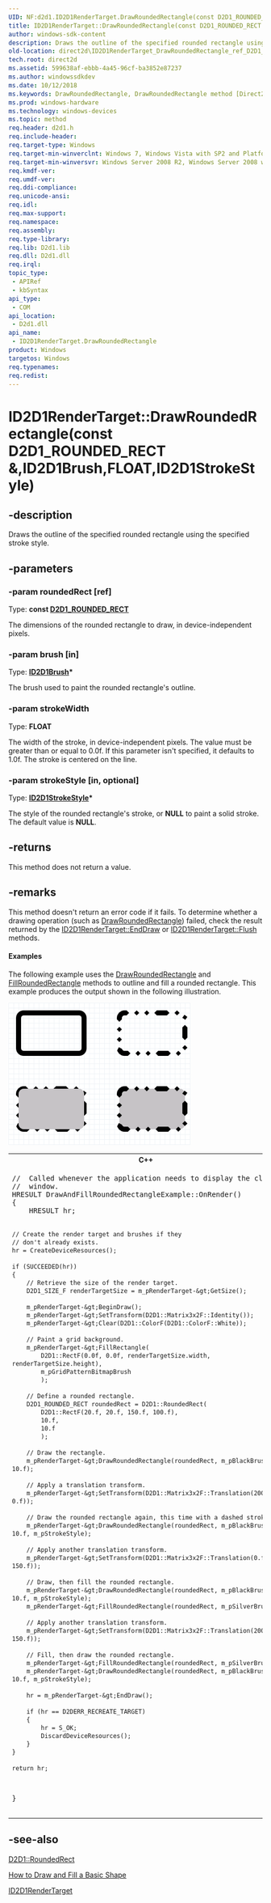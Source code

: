 ```yaml
---
UID: NF:d2d1.ID2D1RenderTarget.DrawRoundedRectangle(const D2D1_ROUNDED_RECT &,ID2D1Brush,FLOAT,ID2D1StrokeStyle)
title: ID2D1RenderTarget::DrawRoundedRectangle(const D2D1_ROUNDED_RECT &,ID2D1Brush,FLOAT,ID2D1StrokeStyle)
author: windows-sdk-content
description: Draws the outline of the specified rounded rectangle using the specified stroke style.
old-location: direct2d\ID2D1RenderTarget_DrawRoundedRectangle_ref_D2D1_ROUNDED_RECT_ptr_ID2D1Brush_FLOAT_ptr_ID2D1StrokeStyle.htm
tech.root: direct2d
ms.assetid: 599638af-ebbb-4a45-96cf-ba3852e87237
ms.author: windowssdkdev
ms.date: 10/12/2018
ms.keywords: DrawRoundedRectangle, DrawRoundedRectangle method [Direct2D], DrawRoundedRectangle method [Direct2D],ID2D1RenderTarget interface, ID2D1RenderTarget interface [Direct2D],DrawRoundedRectangle method, ID2D1RenderTarget.DrawRoundedRectangle, ID2D1RenderTarget.DrawRoundedRectangle(const D2D1_ROUNDED_RECT &,ID2D1Brush,FLOAT,ID2D1StrokeStyle), ID2D1RenderTarget::DrawRoundedRectangle, ID2D1RenderTarget::DrawRoundedRectangle(const D2D1_ROUNDED_RECT &,ID2D1Brush,FLOAT,ID2D1StrokeStyle), d2d1/ID2D1RenderTarget::DrawRoundedRectangle, direct2d.ID2D1RenderTarget_DrawRoundedRectangle_ref_D2D1_ROUNDED_RECT_ptr_ID2D1Brush_FLOAT_ptr_ID2D1StrokeStyle
ms.prod: windows-hardware
ms.technology: windows-devices
ms.topic: method
req.header: d2d1.h
req.include-header: 
req.target-type: Windows
req.target-min-winverclnt: Windows 7, Windows Vista with SP2 and Platform Update for Windows Vista [desktop apps \| UWP apps]
req.target-min-winversvr: Windows Server 2008 R2, Windows Server 2008 with SP2 and Platform Update for Windows Server 2008 [desktop apps \| UWP apps]
req.kmdf-ver: 
req.umdf-ver: 
req.ddi-compliance: 
req.unicode-ansi: 
req.idl: 
req.max-support: 
req.namespace: 
req.assembly: 
req.type-library: 
req.lib: D2d1.lib
req.dll: D2d1.dll
req.irql: 
topic_type:
 - APIRef
 - kbSyntax
api_type:
 - COM
api_location:
 - D2d1.dll
api_name:
 - ID2D1RenderTarget.DrawRoundedRectangle
product: Windows
targetos: Windows
req.typenames: 
req.redist: 
---
```


# ID2D1RenderTarget::DrawRoundedRectangle(const D2D1_ROUNDED_RECT &,ID2D1Brush,FLOAT,ID2D1StrokeStyle)


## -description


Draws the outline of the specified rounded rectangle using the specified stroke style.


## -parameters




### -param roundedRect [ref]

Type: <b>const <a href="https://msdn.microsoft.com/7069ca65-170e-42fc-8c1a-849a2f25c36f">D2D1_ROUNDED_RECT</a></b>

The dimensions of the rounded rectangle to draw, in device-independent pixels.


### -param brush [in]

Type: <b><a href="https://msdn.microsoft.com/5b8f6ff8-ba52-4d30-9bea-3de89793c868">ID2D1Brush</a>*</b>

The brush used to paint the rounded rectangle's outline.


### -param strokeWidth

Type: <b>FLOAT</b>

The width of the stroke, in device-independent pixels. The value must be greater than or equal to 0.0f. If this parameter isn't specified, it defaults to 1.0f. The stroke is centered on the line.


### -param strokeStyle [in, optional]

Type: <b><a href="https://msdn.microsoft.com/2cdf66dc-f34f-4132-8c06-7464648d3cef">ID2D1StrokeStyle</a>*</b>

The style of the rounded rectangle's stroke, or <b>NULL</b> to paint a solid stroke. The default value is <b>NULL</b>.


## -returns



This method does not return a value.




## -remarks



This method doesn't return an error code if it fails. To determine whether a drawing operation (such as <a href="https://msdn.microsoft.com/d718c355-ffd8-4a7f-90f3-9a10d37a19c8">DrawRoundedRectangle</a>) failed, check the result returned by the <a href="https://msdn.microsoft.com/a8f24501-4e85-4981-bb38-2bd6333a7b49">ID2D1RenderTarget::EndDraw</a> or <a href="https://msdn.microsoft.com/3ad9c966-85f5-4ddb-a8c1-aefcba533509">ID2D1RenderTarget::Flush</a> methods. 


#### Examples

The following example uses the <a href="https://msdn.microsoft.com/d718c355-ffd8-4a7f-90f3-9a10d37a19c8">DrawRoundedRectangle</a> and <a href="https://msdn.microsoft.com/9c4765b0-858f-4a20-b044-0acf87a1f131">FillRoundedRectangle</a> methods to outline and fill a rounded rectangle.  This example produces the output shown in the following illustration.

<img alt="Illustration of four rounded rectangles with different stroke styles and fills" src="images/drawroundedrectangle_scr.png"/>

<div class="code"><span codelanguage="ManagedCPlusPlus"><table>
<tr>
<th>C++</th>
</tr>
<tr>
<td>
<pre>//  Called whenever the application needs to display the client
//  window.
HRESULT DrawAndFillRoundedRectangleExample::OnRender()
{
    HRESULT hr;

    // Create the render target and brushes if they
    // don't already exists.
    hr = CreateDeviceResources();

    if (SUCCEEDED(hr))
    {
        // Retrieve the size of the render target.
        D2D1_SIZE_F renderTargetSize = m_pRenderTarget-&gt;GetSize();

        m_pRenderTarget-&gt;BeginDraw();
        m_pRenderTarget-&gt;SetTransform(D2D1::Matrix3x2F::Identity());
        m_pRenderTarget-&gt;Clear(D2D1::ColorF(D2D1::ColorF::White));

        // Paint a grid background.
        m_pRenderTarget-&gt;FillRectangle(
            D2D1::RectF(0.0f, 0.0f, renderTargetSize.width, renderTargetSize.height),
            m_pGridPatternBitmapBrush
            );

        // Define a rounded rectangle.
        D2D1_ROUNDED_RECT roundedRect = D2D1::RoundedRect(
            D2D1::RectF(20.f, 20.f, 150.f, 100.f),
            10.f,
            10.f
            );

        // Draw the rectangle.
        m_pRenderTarget-&gt;DrawRoundedRectangle(roundedRect, m_pBlackBrush, 10.f);

        // Apply a translation transform.
        m_pRenderTarget-&gt;SetTransform(D2D1::Matrix3x2F::Translation(200.f, 0.f));

        // Draw the rounded rectangle again, this time with a dashed stroke.
        m_pRenderTarget-&gt;DrawRoundedRectangle(roundedRect, m_pBlackBrush, 10.f, m_pStrokeStyle);

        // Apply another translation transform.
        m_pRenderTarget-&gt;SetTransform(D2D1::Matrix3x2F::Translation(0.f, 150.f));

        // Draw, then fill the rounded rectangle.
        m_pRenderTarget-&gt;DrawRoundedRectangle(roundedRect, m_pBlackBrush, 10.f, m_pStrokeStyle);
        m_pRenderTarget-&gt;FillRoundedRectangle(roundedRect, m_pSilverBrush);

        // Apply another translation transform.
        m_pRenderTarget-&gt;SetTransform(D2D1::Matrix3x2F::Translation(200.f, 150.f));

        // Fill, then draw the rounded rectangle.
        m_pRenderTarget-&gt;FillRoundedRectangle(roundedRect, m_pSilverBrush);
        m_pRenderTarget-&gt;DrawRoundedRectangle(roundedRect, m_pBlackBrush, 10.f, m_pStrokeStyle);

        hr = m_pRenderTarget-&gt;EndDraw();

        if (hr == D2DERR_RECREATE_TARGET)
        {
            hr = S_OK;
            DiscardDeviceResources();
        }
    }

    return hr;
}
</pre>
</td>
</tr>
</table></span></div>



## -see-also




<a href="https://msdn.microsoft.com/200119a2-941c-493f-9e56-c9f306dc5322">D2D1::RoundedRect</a>



<a href="https://msdn.microsoft.com/8a68fc3f-118c-447b-856c-05417ae4ef29">How to Draw and Fill a Basic Shape</a>



<a href="https://msdn.microsoft.com/40629be9-5840-4bde-b369-56bbfd791775">ID2D1RenderTarget</a>
 

 

